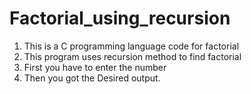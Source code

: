 # Factorial_using_recursion
1. This is a C programming language code for factorial 
2. This program uses recursion method to find factorial 
3. First you have to enter the number 
4. Then you got the Desired output. 
